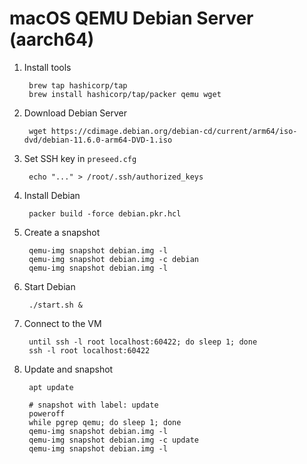 # macOS QEMU Debian Server (aarch64)

1. Install tools

		brew tap hashicorp/tap
		brew install hashicorp/tap/packer qemu wget

1. Download Debian Server

		wget https://cdimage.debian.org/debian-cd/current/arm64/iso-dvd/debian-11.6.0-arm64-DVD-1.iso

1. Set SSH key in `preseed.cfg`

		echo "..." > /root/.ssh/authorized_keys

1. Install Debian

		packer build -force debian.pkr.hcl

1. Create a snapshot

		qemu-img snapshot debian.img -l
		qemu-img snapshot debian.img -c debian
		qemu-img snapshot debian.img -l

1. Start Debian

		./start.sh &

1. Connect to the VM

		until ssh -l root localhost:60422; do sleep 1; done
		ssh -l root localhost:60422

1. Update and snapshot

		apt update

		# snapshot with label: update
		poweroff
		while pgrep qemu; do sleep 1; done
		qemu-img snapshot debian.img -l
		qemu-img snapshot debian.img -c update
		qemu-img snapshot debian.img -l
